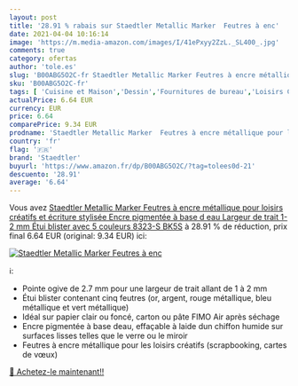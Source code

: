 ```yaml
---
layout: post
title: '28.91 % rabais sur Staedtler Metallic Marker  Feutres à enc'
date: 2021-04-04 10:16:14
image: 'https://m.media-amazon.com/images/I/41ePxyy2ZzL._SL400_.jpg'
comments: true
category: ofertas
author: 'tole.es'
slug: 'B00ABG5O2C-fr Staedtler Metallic Marker Feutres à encre métallique pour...'
sku: 'B00ABG5O2C-fr'
tags: [ 'Cuisine et Maison','Dessin','Fournitures de bureau','Loisirs Créatifs','Marqueurs et surligneurs','Marqueurs indélébiles et stylos-marqueurs','Outils à dessin','staedtler','Écriture', ]
actualPrice: 6.64 EUR
currency: EUR
price: 6.64
comparePrice: 9.34 EUR
prodname: 'Staedtler Metallic Marker  Feutres à encre métallique pour loisirs créatifs et écriture stylisée  Encre pigmentée à base d eau  Largeur de trait 1-2 mm  Étui blister avec 5 couleurs  8323-S BK5S'
country: 'fr'
flag: '🇫🇷'
brand: 'Staedtler'
buyurl: 'https://www.amazon.fr/dp/B00ABG5O2C/?tag=tolees0d-21'
descuento: '28.91'
average: '6.64'
---
```


Vous avez [Staedtler Metallic Marker  Feutres à encre métallique pour loisirs créatifs et écriture stylisée  Encre pigmentée à base d eau  Largeur de trait 1-2 mm  Étui blister avec 5 couleurs  8323-S BK5S](https://www.amazon.fr/dp/B00ABG5O2C/?tag=tolees0d-21)  à  28.91 % de réduction, prix final  6.64 EUR (original: 9.34 EUR) ici:

[![Staedtler Metallic Marker  Feutres à enc](https://m.media-amazon.com/images/I/41ePxyy2ZzL._SL400_.jpg)](https://www.amazon.fr/dp/B00ABG5O2C/?tag=tolees0d-21)

ℹ️:

- Pointe ogive de 2.7 mm pour une largeur de trait allant de 1 à 2 mm
- Étui blister contenant cinq feutres (or, argent, rouge métallique, bleu métallique et vert métallique)
- Idéal sur papier clair ou foncé, carton ou pâte FIMO Air après séchage
- Encre pigmentée à base deau, effaçable à laide dun chiffon humide sur surfaces lisses telles que le verre ou le miroir
- Feutres à encre métallique pour les loisirs créatifs (scrapbooking, cartes de vœux)

[🛒 Achetez-le maintenant!!](https://www.amazon.fr/dp/B00ABG5O2C/?tag=tolees0d-21)
